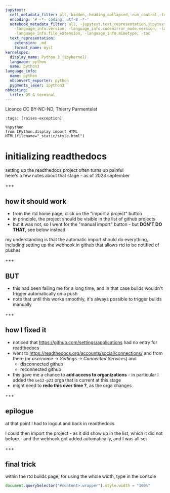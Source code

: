 ```yaml
---
jupytext:
  cell_metadata_filter: all,-hidden,-heading_collapsed,-run_control,-trusted
  encoding: '# -*- coding: utf-8 -*-'
  notebook_metadata_filter: all, -jupytext.text_representation.jupytext_version, -jupytext.text_representation.format_version,
    -language_info.version, -language_info.codemirror_mode.version, -language_info.codemirror_mode,
    -language_info.file_extension, -language_info.mimetype, -toc
  text_representation:
    extension: .md
    format_name: myst
kernelspec:
  display_name: Python 3 (ipykernel)
  language: python
  name: python3
language_info:
  name: python
  nbconvert_exporter: python
  pygments_lexer: ipython3
nbhosting:
  title: OS & terminal
---
```


Licence CC BY-NC-ND, Thierry Parmentelat

```{code-cell} ipython3
:tags: [raises-exception]

%%python
from IPython.display import HTML
HTML(filename="_static/style.html")
```

# initializing readthedocs

setting up the readthedocs project often turns up painful  
here's a few notes about that stage - as of 2023 september

+++

## how it should work

* from the rtd home page, click on the "import a project" button
* in principle, the project should be visible in the list of github projects
* but it was not, so I went for the "manual import" button - but **DON'T DO THAT**, see below instead

my understanding is that the automatic import should do everything, including
setting up the webhook in github that allows rtd to be notified of pushes

+++

## BUT

* this had been failing me for a long time, and in that case builds wouldn't trigger automatically on a push
* note that until this works smoothly, it's always possible to trigger builds manually

+++

## how I fixed it

* noticed that <https://github.com/settings/applications> had no entry for
  readthedocs
* went to <https://readthedocs.org/accounts/social/connections/> and from there (or *username* -> *Settings* -> *Connected Services*) and
  + disconnected github
  + reconnected github
* this gave me a chance to **add access to organizations** - in particular I added
  the `ue12-p23` orga that is current at this stage
* might need to **redo this over time ?**, as the orga changes

+++

## epilogue

at that point I had to logout and back in readthedocs

I could then import the project - as it did show up in the list, which it did
not before - and the webhook got added automatically, and I was all set

+++

## final trick

within the rtd builds page, for using the whole width, type in the console

```js
document.querySelector("#content>.wrapper").style.width = "100%"
```
